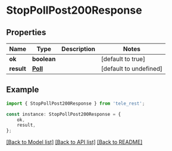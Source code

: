 # StopPollPost200Response


## Properties

Name | Type | Description | Notes
------------ | ------------- | ------------- | -------------
**ok** | **boolean** |  | [default to true]
**result** | [**Poll**](Poll.md) |  | [default to undefined]

## Example

```typescript
import { StopPollPost200Response } from 'tele_rest';

const instance: StopPollPost200Response = {
    ok,
    result,
};
```

[[Back to Model list]](../README.md#documentation-for-models) [[Back to API list]](../README.md#documentation-for-api-endpoints) [[Back to README]](../README.md)

